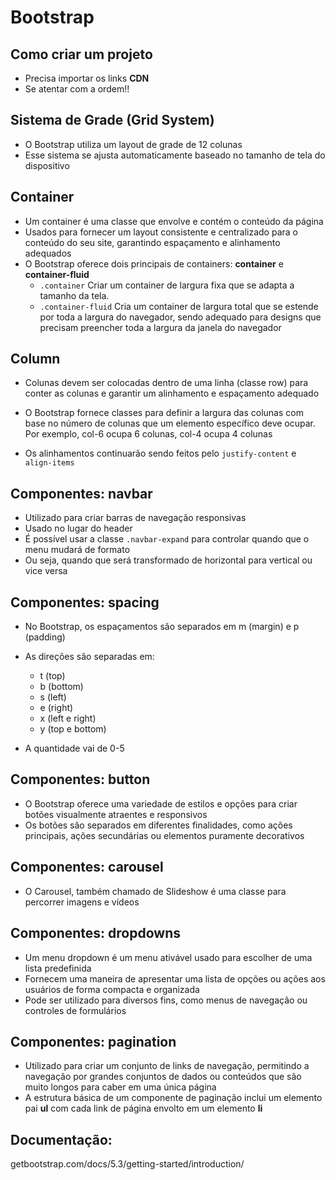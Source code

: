 # Bootstrap

## Como criar um projeto

- Precisa importar os links **CDN**
- Se atentar com a ordem!!

## Sistema de Grade (Grid System)

- O Bootstrap utiliza um layout de grade de 12 colunas
- Esse sistema se ajusta automaticamente baseado no tamanho de tela do dispositivo

## Container 

- Um container é uma classe que envolve e contém o conteúdo da página
- Usados para fornecer um layout consistente e centralizado para o conteúdo do seu site, garantindo espaçamento e alinhamento adequados
- O Bootstrap oferece dois principais de containers: **container** e **container-fluid**
    - ``.container`` Criar um container de largura fixa que se adapta a tamanho da tela. 
    - ``.container-fluid`` Cria um container de largura total que se estende por toda a largura do navegador, sendo adequado para designs que precisam preencher toda a largura da janela do navegador​

## Column

- Colunas devem ser colocadas dentro de uma linha (classe row) para conter as colunas e garantir um alinhamento e espaçamento adequado​

- O Bootstrap fornece classes para definir a largura das colunas com base no número de colunas que um elemento específico deve ocupar. Por exemplo, col-6 ocupa 6 colunas, col-4 ocupa 4 colunas​

- Os alinhamentos continuarão sendo feitos pelo ``justify-content`` e ``align-items``

## Componentes: navbar

- Utilizado para criar barras de navegação responsivas​
- Usado no lugar do header
- É possível usar a classe ``.navbar-expand`` para controlar quando que o menu mudará de formato​
- Ou seja, quando que será transformado de horizontal para vertical ou vice versa

## Componentes: spacing

- No Bootstrap, os espaçamentos são separados em m (margin) e p (padding)​
- As direções são separadas em:​

    - t (top)​
    - b (bottom)​
    - s (left)​
    - e (right)​
    - x (left e right)​
    - y (top e bottom)​

- A quantidade vai de 0-5​

## Componentes: button

- O Bootstrap oferece uma variedade de estilos e opções para criar botões visualmente atraentes e responsivos​
- Os botões são separados em diferentes finalidades, como ações principais, ações secundárias ou elementos puramente decorativos​

## Componentes: carousel

- O Carousel, também chamado de Slideshow é uma classe para percorrer imagens e vídeos​

## Componentes: dropdowns

- Um menu dropdown é um menu ativável usado para escolher de uma lista predefinida​
- Fornecem uma maneira de apresentar uma lista de opções ou ações aos usuários de forma compacta e organizada​
- Pode ser utilizado para diversos fins, como menus de navegação ou controles de formulários​

## Componentes: pagination

- Utilizado para criar um conjunto de links de navegação, permitindo a navegação por grandes conjuntos de dados ou conteúdos que são muito longos para caber em uma única página​
- A estrutura básica de um componente de paginação inclui um elemento pai **ul** com cada link de página envolto em um elemento **li**​

## Documentação: 
getbootstrap.com/docs/5.3/getting-started/introduction/​

